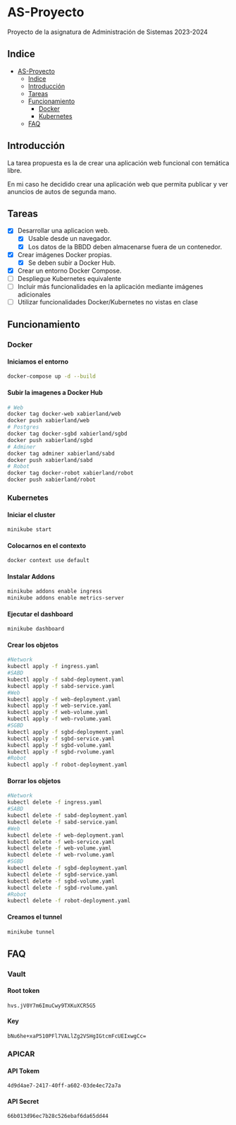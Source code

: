 # AS-Proyecto

Proyecto de la asignatura de Administración de Sistemas 2023-2024

## Indice

- [AS-Proyecto](#as-proyecto)
  - [Indice](#indice)
  - [Introducción](#introducción)
  - [Tareas](#tareas)
  - [Funcionamiento](#funcionamiento)
    - [Docker](#docker)
    - [Kubernetes](#kubernetes)
  - [FAQ](#faq)

## Introducción

La tarea propuesta es la de crear una aplicación web funcional con temática libre.

En mi caso he decidido crear una aplicación web que permita publicar y ver anuncios de autos de segunda mano.

## Tareas

- [X] Desarrollar una aplicacion web.
  - [X] Usable desde un navegador.
  - [X] Los datos de la BBDD deben almacenarse fuera de un contenedor.
- [X] Crear imágenes Docker propias.
  - [x] Se deben subir a Docker Hub.
- [X] Crear un entorno Docker Compose.
- [ ] Despliegue Kubernetes equivalente
- [ ] Incluir más funcionalidades en la aplicación mediante imágenes adicionales
- [ ] Utilizar funcionalidades Docker/Kubernetes no vistas en clase

## Funcionamiento

### Docker

#### Iniciamos el entorno

```bash
docker-compose up -d --build
```

#### Subir la imagenes a Docker Hub

```bash
# Web
docker tag docker-web xabierland/web
docker push xabierland/web
# Postgres
docker tag docker-sgbd xabierland/sgbd
docker push xabierland/sgbd
# Adminer
docker tag adminer xabierland/sabd
docker push xabierland/sabd
# Robot
docker tag docker-robot xabierland/robot
docker push xabierland/robot

```

### Kubernetes

#### Iniciar el cluster

```bash
minikube start
```

#### Colocarnos en el contexto

```bash
docker context use default
```

#### Instalar Addons

```bash
minikube addons enable ingress
minikube addons enable metrics-server
```

#### Ejecutar el dashboard

```bash
minikube dashboard
```

#### Crear los objetos

```bash
#Network
kubectl apply -f ingress.yaml
#SABD
kubectl apply -f sabd-deployment.yaml
kubectl apply -f sabd-service.yaml
#Web
kubectl apply -f web-deployment.yaml
kubectl apply -f web-service.yaml
kubectl apply -f web-volume.yaml
kubectl apply -f web-rvolume.yaml
#SGBD
kubectl apply -f sgbd-deployment.yaml
kubectl apply -f sgbd-service.yaml
kubectl apply -f sgbd-volume.yaml
kubectl apply -f sgbd-rvolume.yaml
#Robot
kubectl apply -f robot-deployment.yaml

```

#### Borrar los objetos

```bash
#Network
kubectl delete -f ingress.yaml
#SABD
kubectl delete -f sabd-deployment.yaml
kubectl delete -f sabd-service.yaml
#Web
kubectl delete -f web-deployment.yaml
kubectl delete -f web-service.yaml
kubectl delete -f web-volume.yaml
kubectl delete -f web-rvolume.yaml
#SGBD
kubectl delete -f sgbd-deployment.yaml
kubectl delete -f sgbd-service.yaml
kubectl delete -f sgbd-volume.yaml
kubectl delete -f sgbd-rvolume.yaml
#Robot
kubectl delete -f robot-deployment.yaml

```

#### Creamos el tunnel

```bash
minikube tunnel
```

## FAQ

### Vault

#### Root token

```hvs.jV0Y7m6ImuCwy9TXKuXCR5G5```

#### Key

```bNu6he+xaP510PFl7VALlZg2VSHgIGtcmFcUEIxwgCc=```

### APICAR

#### API Tokem

```4d9d4ae7-2417-40ff-a602-03de4ec72a7a```

#### API Secret

```66b013d96ec7b28c526ebaf6da65dd44```